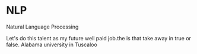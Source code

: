 # NLP
Natural Language Processing
  
Let's do this talent as my future well paid job.the
is that take away
in true or false. 
Alabama university in Tuscaloo
